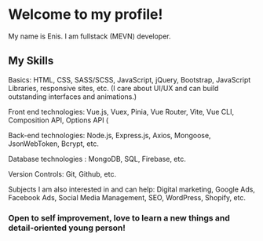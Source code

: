 # Welcome to my profile!
My name is Enis. I am fullstack (MEVN) developer. 

## My Skills

Basics: HTML, CSS, SASS/SCSS, JavaScript, jQuery, Bootstrap, JavaScript Libraries, responsive sites, etc. (I care about UI/UX and can build outstanding interfaces and animations.)

Front end technologies: Vue.js, Vuex, Pinia, Vue Router, Vite, Vue CLI, Composition API, Options API (

Back-end technologies: Node.js, Express.js, Axios, Mongoose, JsonWebToken, Bcrypt, etc.

Database technologies : MongoDB, SQL, Firebase, etc.

Version Controls: Git, Github, etc.

Subjects I am also interested in and can help:
Digital marketing, Google Ads, Facebook Ads, Social Media Management, SEO, WordPress, Shopify, etc.

### Open to self improvement, love to learn a new things and detail-oriented young person!
